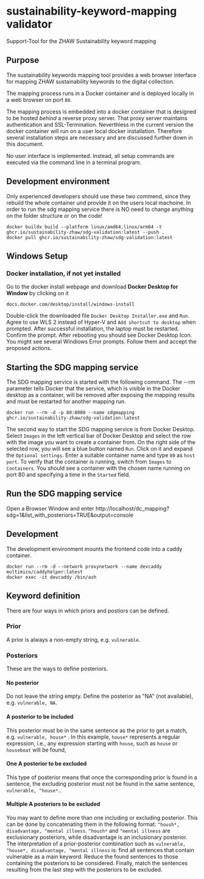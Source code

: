 # sustainability-keyword-mapping validator
Support-Tool for the ZHAW Sustainability keyword mapping

## Purpose

The sustainability keywords mapping tool provides a web browser interface for mapping ZHAW sustainability keywords to the digital collection.

The mapping process runs in a Docker container and is deployed locally in a web browser on port `80`.

The mapping process is embedded into a docker container that is designed to be hosted *behind* a reverse proxy server. That proxy server maintains authentication and SSL-Termination. Neverthless in the current version the docker container will run on a user local docker installation. Therefore several installation steps are necessary and are discussed further down in this document.

No user interface is implemented. Instead, all setup commands are executed via the command line in a terminal program.

## Development environment

Only experienced developers should use these two commend, since they rebuild the whole container und provide it on the users local machoine. 
In order to run the sdg mapping service there is NO need to change anything on the folder structure or on the code!
```
docker buildx build --platform linux/amd64,linux/arm64 -t ghcr.io/sustainability-zhaw/sdg-validation:latest --push .
docker pull ghcr.io/sustainability-zhaw/sdg-validation:latest
```

## Windows Setup

### Docker installation, if not yet installed
Go to the docker install webpage and download **Docker Desktop for Window** by clicking on it
``` 
docs.docker.com/desktop/install/windows-install
```
Double-click the downloaded file `Docker Desktop Installer.exe` and `Run`.
Agree to use WLS 2 instead of Hyper-V and `Add shortcut to desktop` when prompted.
After successful installation, the laptop must be restarted. Confirm the prompt.
After rebooting you should see Docker Desktop Icon.
You might see several Windiows Error prompts. Follow them and accept the proposed actions.

## Starting the SDG mapping service
The SDG mapping service is started with the following command. The --rm parameter tells Docker that the service, which is visible in the Docker desktop as a container, will be removed after exposing the mapping results and must be restarted for another mapping run.
```
docker run --rm -d -p 80:8000 --name sdgmapping ghcr.io/sustainability-zhaw/sdg-validation:latest
```
The second way to start the SDG mapping service is from Docker Desktop. Select `Images` in the left vertical bar of Docker Desktop and select the row with the image you want to create a container from. On the right side of the selected row, you will see a blue button named `Run`. Click on it and expand the `Optional settings`. Enter a suitable container name and type `80` as `host port`. To verify that the container is running, switch from `Images` to `Containers`. You should see a container with the chosen name running on port 80 and specifying a time in the `Started` field.

## Run the SDG mapping service
Open a Browser Window and enter http://localhost/dc_mapping?sdg=1&list_with_posteriors=TRUE&output=console

## Development 

The development environment mounts the frontend code into a caddy container. 

```
docker run --rm -d --network proxynetwork --name devcaddy multimico/caddyhelper:latest
docker exec -it devcaddy /bin/ash
```
## Keyword definition
There are four ways in which priors and postiors can be defined.

### Prior
A prior is always a non-empty string, e.g. `vulnerable`. 

### Posteriors
These are the ways to define posteriors.

#### No posterior
Do not leave the string empty. Define the posterior as "NA" (not available), e.g. `vulnerable, NA`. 

#### A posterior to be included
This posterior must be in the same sentence as the prior to get a match, e.g. `vulnerable, house*` . In this example, `house*` represents a regular expression, i.e., any expression starting with `house`, such as `house` or `houseboat` will be found,  

#### One A posterior to be excluded
This type of posterior means that once the corresponding prior is found in a sentence, the excluding posterior must not be found in the same sentence, ` vulnerable, ^house*`.. 

#### Multiple A posteriors to be excluded
You may want to define more than one including or excluding posterior. This can be done by concatenating them in the following format: `^housh*, disadvantage, ^mental illness`. `^housh*` and `^mental illness` are exclusionary posteriors, while disadvantage is an inclusionary posterior.
The interpretation of a prior-posterior combination such as `vulnerable, ^house*, disadvantage, ^mental illness` is: find all sentences that contain vulnerable as a main keyword. Reduce the found sentences to those containing the posteriors to be considered. Finally, match the sentences resulting from the last step with the posteriors to be excluded.  
